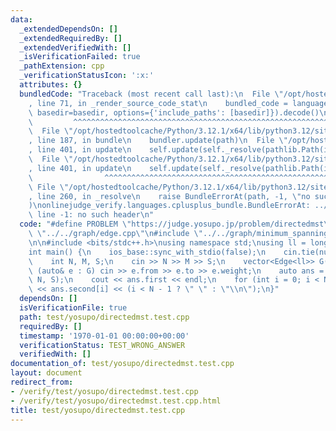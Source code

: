 ```yaml
---
data:
  _extendedDependsOn: []
  _extendedRequiredBy: []
  _extendedVerifiedWith: []
  _isVerificationFailed: true
  _pathExtension: cpp
  _verificationStatusIcon: ':x:'
  attributes: {}
  bundledCode: "Traceback (most recent call last):\n  File \"/opt/hostedtoolcache/Python/3.12.1/x64/lib/python3.12/site-packages/onlinejudge_verify/documentation/build.py\"\
    , line 71, in _render_source_code_stat\n    bundled_code = language.bundle(stat.path,\
    \ basedir=basedir, options={'include_paths': [basedir]}).decode()\n          \
    \         ^^^^^^^^^^^^^^^^^^^^^^^^^^^^^^^^^^^^^^^^^^^^^^^^^^^^^^^^^^^^^^^^^^^^^^^^^^^^^^^^^\n\
    \  File \"/opt/hostedtoolcache/Python/3.12.1/x64/lib/python3.12/site-packages/onlinejudge_verify/languages/cplusplus.py\"\
    , line 187, in bundle\n    bundler.update(path)\n  File \"/opt/hostedtoolcache/Python/3.12.1/x64/lib/python3.12/site-packages/onlinejudge_verify/languages/cplusplus_bundle.py\"\
    , line 401, in update\n    self.update(self._resolve(pathlib.Path(included), included_from=path))\n\
    \  File \"/opt/hostedtoolcache/Python/3.12.1/x64/lib/python3.12/site-packages/onlinejudge_verify/languages/cplusplus_bundle.py\"\
    , line 401, in update\n    self.update(self._resolve(pathlib.Path(included), included_from=path))\n\
    \                ^^^^^^^^^^^^^^^^^^^^^^^^^^^^^^^^^^^^^^^^^^^^^^^^^^^^^^^^^\n \
    \ File \"/opt/hostedtoolcache/Python/3.12.1/x64/lib/python3.12/site-packages/onlinejudge_verify/languages/cplusplus_bundle.py\"\
    , line 260, in _resolve\n    raise BundleErrorAt(path, -1, \"no such header\"\
    )\nonlinejudge_verify.languages.cplusplus_bundle.BundleErrorAt: ../data-structure/leftist_heap.cpp:\
    \ line -1: no such header\n"
  code: "#define PROBLEM \"https://judge.yosupo.jp/problem/directedmst\"\n\n#include\
    \ \"../../graph/edge.cpp\"\n#include \"../../graph/minimum_spanning_arborescence.cpp\"\
    \n\n#include <bits/stdc++.h>\nusing namespace std;\nusing ll = long long;\n\n\
    int main() {\n    ios_base::sync_with_stdio(false);\n    cin.tie(nullptr);\n\n\
    \    int N, M, S;\n    cin >> N >> M >> S;\n    vector<Edge<ll>> G(M);\n    for\
    \ (auto& e : G) cin >> e.from >> e.to >> e.weight;\n    auto ans = minimum_spanning_arborescence(G,\
    \ N, S);\n    cout << ans.first << endl;\n    for (int i = 0; i < N; ++i) cout\
    \ << ans.second[i] << (i < N - 1 ? \" \" : \"\\n\");\n}"
  dependsOn: []
  isVerificationFile: true
  path: test/yosupo/directedmst.test.cpp
  requiredBy: []
  timestamp: '1970-01-01 00:00:00+00:00'
  verificationStatus: TEST_WRONG_ANSWER
  verifiedWith: []
documentation_of: test/yosupo/directedmst.test.cpp
layout: document
redirect_from:
- /verify/test/yosupo/directedmst.test.cpp
- /verify/test/yosupo/directedmst.test.cpp.html
title: test/yosupo/directedmst.test.cpp
---
```

